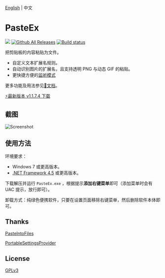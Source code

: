 [English](https://github.com/huiyadanli/PasteEx/blob/master/README.md) | 中文

# PasteEx
[![](https://img.shields.io/badge/platform-windows-lightgrey.svg?style=flat-square)](https://www.microsoft.com/download/details.aspx?id=30653)
[![Github All Releases](https://img.shields.io/github/downloads/huiyadanli/PasteEx/total.svg?style=flat-square)](https://github.com/huiyadanli/PasteEx/releases)
[![Build status](https://img.shields.io/appveyor/ci/huiyadanli/pasteex.svg?style=flat-square)](https://ci.appveyor.com/project/huiyadanli/pasteex)

把剪贴板的内容粘贴为文件。

* 自定义文本扩展名规则。
* 自动识别图片的扩展名，且支持透明 PNG 与动态 GIF 的粘贴。
* 更快捷方便的[监听模式](https://github.com/huiyadanli/PasteEx/wiki#%E7%9B%91%E5%90%AC%E6%A8%A1%E5%BC%8F)

更多功能及用法参见[:blue_book:文档](https://github.com/huiyadanli/PasteEx/wiki)。

[:zap:最新版本 v1.1.7.4 下载](https://github.com/huiyadanli/PasteEx/releases/download/1.1.7.4/PasteEx.v1.1.7.4.zip)

## 截图
![Screenshot](https://raw.githubusercontent.com/huiyadanli/PasteEx/master/Screenshot/Screenshot.png)

## 使用方法

环境要求：

* Windows 7 或更高版本。
* [.NET Framework 4.5](https://www.microsoft.com/zh-cn/download/details.aspx?id=30653) 或更高版本。

下载解压并运行 `PasteEx.exe` ，根据提示**添加右键菜单**即可（添加菜单时会有 UAC 提示，放行即可）。

卸载方式：纯绿色便携软件，只要在设置页面移除右键菜单，然后删除软件本体即可。

## Thanks
[PasteIntoFiles](https://github.com/EslaMx7/PasteIntoFiles)

[PortableSettingsProvider](https://github.com/crdx/PortableSettingsProvider)

## License
[GPLv3](https://github.com/huiyadanli/PasteEx/blob/master/LICENSE)